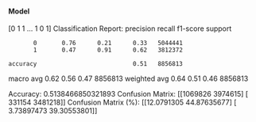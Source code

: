 #### Model
[0 1 1 ... 1 0 1]
Classification Report:
              precision    recall  f1-score   support

           0       0.76      0.21      0.33   5044441
           1       0.47      0.91      0.62   3812372

    accuracy                           0.51   8856813
   macro avg       0.62      0.56      0.47   8856813
weighted avg       0.64      0.51      0.46   8856813

Accuracy: 0.5138466850321893
Confusion Matrix:
[[1069826 3974615]
 [ 331154 3481218]]
Confusion Matrix (%):
[[12.0791305  44.87635677]
 [ 3.73897473 39.30553801]]
